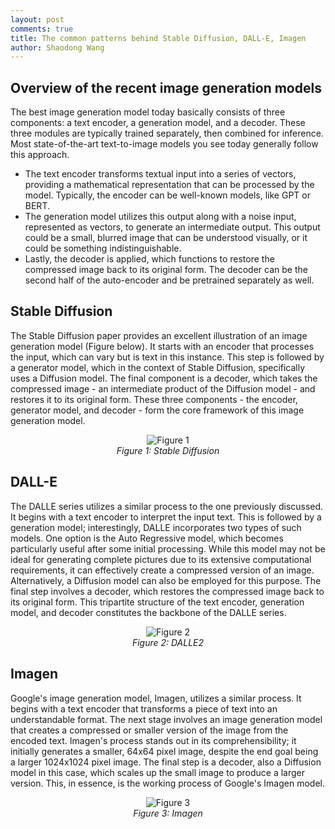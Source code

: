 ```yaml
---
layout: post
comments: true
title: The common patterns behind Stable Diffusion, DALL-E, Imagen
author: Shaodong Wang
---
```


## Overview of the recent image generation models
The best image generation model today basically consists of three components: a text encoder, a generation model, and a decoder. These three modules are typically trained separately, then combined for inference. Most state-of-the-art text-to-image models you see today generally follow this approach.
- The text encoder transforms textual input into a series of vectors, providing a mathematical representation that can be processed by the model. Typically, the encoder can be well-known models, like GPT or BERT. 
-	The generation model utilizes this output along with a noise input, represented as vectors, to generate an intermediate output. This output could be a small, blurred image that can be understood visually, or it could be something indistinguishable.
-	Lastly, the decoder is applied, which functions to restore the compressed image back to its original form. The decoder can be the second half of the auto-encoder and be pretrained separately as well. 

## Stable Diffusion
The Stable Diffusion paper provides an excellent illustration of an image generation model (Figure below). It starts with an encoder that processes the input, which can vary but is text in this instance. This step is followed by a generator model, which in the context of Stable Diffusion, specifically uses a Diffusion model. The final component is a decoder, which takes the compressed image - an intermediate product of the Diffusion model - and restores it to its original form. These three components - the encoder, generator model, and decoder - form the core framework of this image generation model.

<figure align="center">
  <img src="{{ site.url }}{{ site.baseurl }}/assets/images/common_patterns_image_generation/stable_diffusion.png" 
  alt="Figure 1">
  <figcaption><em>Figure 1: Stable Diffusion</em></figcaption>
</figure>

## DALL-E
The DALLE series utilizes a similar process to the one previously discussed. It begins with a text encoder to interpret the input text. This is followed by a generation model; interestingly, DALLE incorporates two types of such models. One option is the Auto Regressive model, which becomes particularly useful after some initial processing. While this model may not be ideal for generating complete pictures due to its extensive computational requirements, it can effectively create a compressed version of an image. Alternatively, a Diffusion model can also be employed for this purpose. The final step involves a decoder, which restores the compressed image back to its original form. This tripartite structure of the text encoder, generation model, and decoder constitutes the backbone of the DALLE series.

<figure align="center">
  <img src="{{ site.url }}{{ site.baseurl }}/assets/images/common_patterns_image_generation/dalle2.png" 
  alt="Figure 2">
  <figcaption><em>Figure 2: DALLE2</em></figcaption>
</figure>


## Imagen
Google's image generation model, Imagen, utilizes a similar process. It begins with a text encoder that transforms a piece of text into an understandable format. The next stage involves an image generation model that creates a compressed or smaller version of the image from the encoded text. Imagen's process stands out in its comprehensibility; it initially generates a smaller, 64x64 pixel image, despite the end goal being a larger 1024x1024 pixel image. The final step is a decoder, also a Diffusion model in this case, which scales up the small image to produce a larger version. This, in essence, is the working process of Google's Imagen model.

<figure align="center">
  <img src="{{ site.url }}{{ site.baseurl }}/assets/images/common_patterns_image_generation/Imagen.png" 
  alt="Figure 3">
  <figcaption><em>Figure 3: Imagen</em></figcaption>
</figure>

